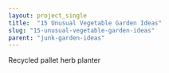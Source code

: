 ```yaml
---
layout: project_single
title:  "15 Unusual Vegetable Garden Ideas"
slug: "15-unusual-vegetable-garden-ideas"
parent: "junk-garden-ideas"
---
```

Recycled pallet herb planter